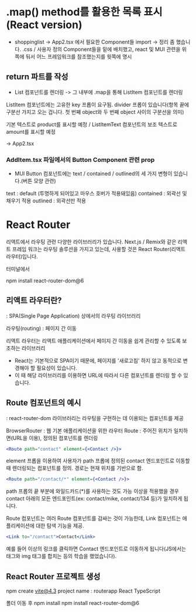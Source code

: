 # .map() method를 활용한 목록 표시(React version)

- shoppinglist -> App2.tsx 에서 필요한 Component들 import -> 정리 좀 했습니다. .css / 사용자 정의 Component들을 밑에 배치했고, react 및 MUI 관련을 위쪽에 둬서 어느 프레임워크를 참조했는지를 윗쪽에 명시

## return 파트를 작성

- List 컴포넌트를 렌더링 -> 그 내부에 .map을 통해 ListItem 컴포넌트를 렌더링

ListItem 컴포넌트에는 고유한 key 프롭이 요구됨. divider 프롭이 있습니다(항목 끝에 구분선 가지고 오는 겁니다. 첫 번째 object와 두 번째 object 사이의 구분선을 의미)

기본 텍스트로 product를 표시할 예정 / ListItemText 컴포넌트의 보조 텍스트로 amount를 표시할 예정

-> App2.tsx

### AddItem.tsx 파일에서의 Button Component 관련 prop

- MUI Button 컴포넌트에는 text / contained / outlined의 세 가지 변형이 있습니다.(버튼 모양 관련)

text : default (투명하게 되어있고 마우스 호버가 적용돼있음)
contained : 외곽선 및 채우기 적용
outlined : 외곽선만 적용

# React Router

리액트에서 라우팅 관련 다양한 라이브러리가 있습니다. Next.js / Remix와 같은 리액트 프레임 워크는 라우팅 솔루션을 가지고 있는데, 사용할 것은 React Router(리액트 라우터)입니다.

터미널에서

npm install react-router-dom@6

## 리액트 라우터란?

: SPA(Single Page Application) 상에서의 라우팅 라이브러리

라우팅(routing) : 페이지 간 이동

리액트 라우터는 리액트 애플리케이션에서 페이지 간 이동을 쉽게 관리할 수 있도록 보조하는 라이브러리

- React는 기본적으로 SPA이기 때문에, 페이지를 '새로고침' 하지 않고 동적으로 변경해야 할 필요성이 있습니다.
- 이 때 해당 라이브러리를 이용하면 URL에 따라서 다른 컴포넌트를 렌더링 할 수 있습니다.

## Route 컴포넌트의 예시

: react-router-dom 라이브러리는 라우팅을 구현하는 데 이용되는 컴포넌트를 제공

BrowserRouter : 웹 기본 애플리케이션을 위한 라우터
Route : 주어진 위치가 일치하면(URL을 이용), 정의된 컴포넌트를 렌더링

```jsx
<Route path="contact" element={<Contact />}>
```

element 프롭을 이용하여 사용자가 path 프롭에 정의된 contact 엔드포인트로 이동할 때 렌더링되는 컴포넌트를 정의. 경로는 현재 위치를 기반으로 함.

```jsx
<Route path="/contact/*" element={<Contact />}>
```
path 프롭의 끝 부분에 와일드카드(*)를 사용하는 것도 가능
이상을 적용했을 경우 contact 아래의 모든 엔드포인트(ex: contact/mike, contact/134 등)가 일치하게 됩니다.

Route 컴포넌트는 여러 Route 컴포넌트를 감싸는 것이 가능한데, Link 컴포넌트는 애플리케이션에 대한 탐색 기능을 제공.

```jsx
<Link to="/contact">Contact</Link>
```
예를 들어 이상의 링크를 클릭하면 Contact 엔드포인트로 이동하게 됩니다(JS에서는 <a>태그와 img 태그를 합치는 등의 학습을 했었습니다).


## React Router 프로젝트 생성
npm create vite@4.3
project name : routerapp
React
TypeScript

폴더 이동 후
npm install
npm install react-router-dom@6